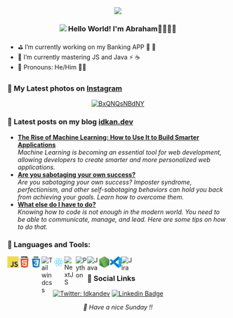 <p align="center" width="300">
   <img align="center" width="200" src="https://user-images.githubusercontent.com/30185415/169720299-4a168dea-838f-4c55-bbd6-ae61868e7788.png" />
   <h3 align="center">
       <img src="https://github.com/TheDudeThatCode/TheDudeThatCode/blob/master/Assets/Hi.gif" width="20" />
        Hello World! I'm Abraham👨🏻‍💻👀
    </h3>
</p>

- ⛳️ I’m currently working on my Banking APP 🏦 🚧
- 🌱 I’m currently mastering JS and Java ⚡️ ☕️
- 📗 Pronouns: He/Him 🤵🏻

##

### 📸 My Latest photos on [Instagram](https://instagram.com/idkan.dev)
<p align="center">
  <a href="https://instagram.com/p/BxQNQsNBdNY"><img src="https://instagram.fkiv7-1.fna.fbcdn.net/v/t51.2885-15/59651612_2335177836767527_2178752904217639050_n.jpg?stp=dst-jpg_e35_p1080x1080&_nc_ht=instagram.fkiv7-1.fna.fbcdn.net&_nc_cat=107&_nc_ohc=OfwZ2rUTEmQAX-3EoOW&edm=APU89FABAAAA&ccb=7-5&oh=00_AfBh67Sdb-rQtciwR8kCc4b0upIJqNnJTD-0eOKi-4Xjsg&oe=64D35240&_nc_sid=bc0c2c" alt="BxQNQsNBdNY" width="200" /></a>
</p>

### 📝 Latest posts on my blog [idkan.dev](https://idkan.dev)
<ul>
  <li><a href="https://idkan.dev/blog/the-rise-of-machine-learning"><b>The Rise of Machine Learning: How to Use It to Build Smarter Applications</b></a><br><i>Machine Learning is becoming an essential tool for web development, allowing developers to create smarter and more personalized web applications.</i></li>
	<li><a href="https://idkan.dev/blog/are-you-sabotaging-yourself"><b>Are you sabotaging your own success?</b></a><br><i>Are you sabotaging your own success? Imposter syndrome, perfectionism, and other self-sabotaging behaviors can hold you back from achieving your goals. Learn how to overcome them.</i></li>
	<li><a href="https://idkan.dev/blog/what-else-do-i-have-to-do"><b>What else do I have to do?</b></a><br><i>Knowing how to code is not enough in the modern world. You need to be able to communicate, manage, and lead. Here are some tips on how to do that.</i></li>
</ul>

### 🧰 Languages and Tools:

<img align="left" alt="JavaScript" width="26px" src="https://raw.githubusercontent.com/github/explore/80688e429a7d4ef2fca1e82350fe8e3517d3494d/topics/javascript/javascript.png" >
<img align="left" alt="HTML5" width="26px" src="https://raw.githubusercontent.com/github/explore/80688e429a7d4ef2fca1e82350fe8e3517d3494d/topics/html/html.png" />
<img align="left" alt="CSS" width="26px" src="https://raw.githubusercontent.com/github/explore/80688e429a7d4ef2fca1e82350fe8e3517d3494d/topics/css/css.png" />
<img align="left" alt="Tailwindcss" width="26px" src="https://user-images.githubusercontent.com/30185415/164992856-41596df6-d662-4b67-bb7e-2bd79db83e60.png" />
<img align="left" alt="React" width="26px" src="https://raw.githubusercontent.com/github/explore/80688e429a7d4ef2fca1e82350fe8e3517d3494d/topics/react/react.png" />
<img align="left" alt="NextJS" width="26px" src="https://user-images.githubusercontent.com/30185415/164992945-36b8ad24-7829-474e-b94d-31735e22bc36.png" />
<img align="left" alt="Python" width="26px" src="https://user-images.githubusercontent.com/30185415/167071368-03ae7ef1-b474-4f93-89c0-3bf0e2e11c5a.png" />
<img align="left" alt="Java" width="26px" src="https://user-images.githubusercontent.com/30185415/167071221-3ce0ad54-a03e-464a-8127-5d181bc38e2e.png" />
<img align="left" alt="Git" width="26px" src="https://raw.githubusercontent.com/github/explore/80688e429a7d4ef2fca1e82350fe8e3517d3494d/topics/nodejs/nodejs.png" />
<img align="left" alt="Visual Studio Code" width="26px" src="https://raw.githubusercontent.com/github/explore/80688e429a7d4ef2fca1e82350fe8e3517d3494d/topics/visual-studio-code/visual-studio-code.png" />
<img align="left" alt="Jira" width="26px" src="https://user-images.githubusercontent.com/30185415/167071605-118e9e2a-233a-4518-892a-092f95e96c27.png" />

<br />

### 📍 Social Links
[![Twitter: Idkandev](https://img.shields.io/twitter/follow/idkandev?style=social)](https://twitter.com/idkandev)
[![Linkedin Badge](https://img.shields.io/badge/-Abraham_Serena-blue?style=flat-square&logo=Linkedin&logoColor=white&link=https://www.linkedin.com/in/abraham-serena/)](https://www.linkedin.com/in/abraham-serena/)
<br />

<p align="center">
  <i>📅 Have a nice Sunday !!</i>
</p>
